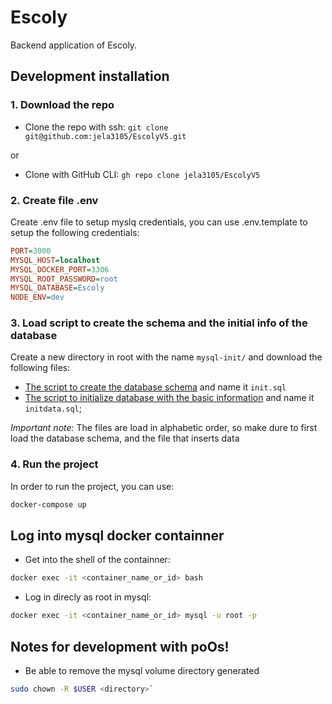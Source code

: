 # Escoly
Backend application of Escoly.

## **Development installation**

### 1. Download the repo
- Clone the repo with ssh:
`git clone git@github.com:jela3105/EscolyV5.git`

or

- Clone with GitHub CLI:
`gh repo clone jela3105/EscolyV5`

### 2. Create file .env
Create .env file to setup myslq credentials, you can use .env.template to setup the following credentials:
```ini
PORT=3000
MYSQL_HOST=localhost
MYSQL_DOCKER_PORT=3306
MYSQL_ROOT_PASSWORD=root
MYSQL_DATABASE=Escoly
NODE_ENV=dev
```

### 3. Load script to create the schema and the initial info of the database 
Create a new directory in root with the name `mysql-init/` and download the following files:
- [The script to create the database schema](https://drive.google.com/file/d/1lIyxdvrjjKE5vYGqmQHDxH3n7I9evscq/view?usp=drive_link) and name it `init.sql`
- [The script to initialize database with the basic information](https://drive.google.com/file/d/1O7tsNSMyWef9cclmS-gOtu4kQIOwuZr5/view?usp=drive_link) and name it `initdata.sql`;

*Important note:* The files are load in alphabetic order, so make dure to first load the database schema, and the file that inserts data 


### 4. Run the project
In order to run the project, you can use: 
```bash
docker-compose up
```

## **Log into mysql docker containner**

- Get into the shell of the containner:
```bash
docker exec -it <container_name_or_id> bash
```

- Log in direcly as root in mysql:
```bash
docker exec -it <container_name_or_id> mysql -u root -p
```

## **Notes for development with poOs!**

- Be able to remove the mysql volume directory generated
```bash
sudo chown -R $USER <directory>`
```
